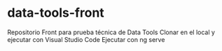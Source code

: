 # data-tools-front
Repositorio Front para prueba técnica de Data Tools
Clonar en el local y ejecutar con Visual Studio Code
Ejecutar con ng serve
